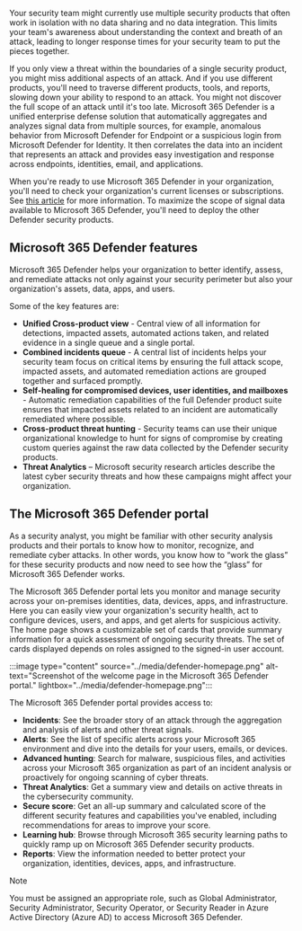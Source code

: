 Your security team might currently use multiple security products that often work in isolation with no data sharing and no data integration. This limits your team's awareness about understanding the context and breath of an attack, leading to longer response times for your security team to put the pieces together.  

If you only view a threat within the boundaries of a single security product, you might miss additional aspects of an attack. And if you use different products, you'll need to traverse different products, tools, and reports, slowing down your ability to respond to an attack. You might not discover the full scope of an attack until it's too late. Microsoft 365 Defender is a unified enterprise defense solution that automatically aggregates and analyzes signal data from multiple sources, for example, anomalous behavior from Microsoft Defender for Endpoint or a suspicious login from Microsoft Defender for Identity. It then correlates the data into an incident that represents an attack and provides easy investigation and response across endpoints, identities, email, and applications.

When you're ready to use Microsoft 365 Defender in your organization, you'll need to check your organization's current licenses or subscriptions. See [this article](/microsoft-365/security/defender/prerequisites) for more information. To maximize the scope of signal data available to Microsoft 365 Defender, you'll need to deploy the other Defender security products.  

## Microsoft 365 Defender features

Microsoft 365 Defender helps your organization to better identify, assess, and remediate attacks not only against your security perimeter but also your organization's assets, data, apps, and users.

Some of the key features are:

- **Unified Cross-product view** - Central view of all information for detections, impacted assets, automated actions taken, and related evidence in a single queue and a single portal.
- **Combined incidents queue** - A central list of incidents helps your security team focus on critical items by ensuring the full attack scope, impacted assets, and automated remediation actions are grouped together and surfaced promptly.
- **Self-healing for compromised devices, user identities, and mailboxes** - Automatic remediation capabilities of the full Defender product suite ensures that impacted assets related to an incident are automatically remediated where possible.
- **Cross-product threat hunting** - Security teams can use their unique organizational knowledge to hunt for signs of compromise by creating custom queries against the raw data collected by the Defender security products.
- **Threat Analytics** – Microsoft security research articles describe the latest cyber security threats and how these campaigns might affect your organization.

## The Microsoft 365 Defender portal

As a security analyst, you might be familiar with other security analysis products and their portals to know how to monitor, recognize, and remediate cyber attacks. In other words, you know how to “work the glass” for these security products and now need to see how the “glass” for Microsoft 365 Defender works.

The Microsoft 365 Defender portal lets you monitor and manage security across your on-premises identities, data, devices, apps, and infrastructure. Here you can easily view your organization's security health, act to configure devices, users, and apps, and get alerts for suspicious activity. The home page shows a customizable set of cards that provide summary information for a quick assessment of ongoing security threats. The set of cards displayed depends on roles assigned to the signed-in user account.  

:::image type="content" source="../media/defender-homepage.png" alt-text="Screenshot of the welcome page in the Microsoft 365 Defender portal." lightbox="../media/defender-homepage.png":::

The Microsoft 365 Defender portal provides access to:

- **Incidents**: See the broader story of an attack through the aggregation and analysis of alerts and other threat signals.
- **Alerts**: See the list of specific alerts across your Microsoft 365 environment and dive into the details for your users, emails, or devices.
- **Advanced hunting**: Search for malware, suspicious files, and activities across your Microsoft 365 organization as part of an incident analysis or proactively for ongoing scanning of cyber threats.
- **Threat Analytics**: Get a summary view and details on active threats in the cybersecurity community.
- **Secure score**: Get an all-up summary and calculated score of the different security features and capabilities you've enabled, including recommendations for areas to improve your score.
- **Learning hub**: Browse through Microsoft 365 security learning paths to quickly ramp up on Microsoft 365 Defender security products.
- **Reports**: View the information needed to better protect your organization, identities, devices, apps, and infrastructure.

> [!NOTE]
> You must be assigned an appropriate role, such as Global Administrator, Security Administrator, Security Operator, or Security Reader in Azure Active Directory (Azure AD) to access Microsoft 365 Defender.
